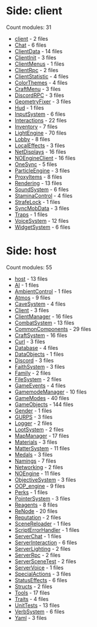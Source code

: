 # Side: client
Count modules: 31
 - [client](client//client.md) - 2 files
 - [Chat](client//Chat.md) - 6 files
 - [ClientData](client//ClientData.md) - 14 files
 - [ClientInit](client//ClientInit.md) - 3 files
 - [ClientMenus](client//ClientMenus.md) - 1 files
 - [ClientRpc](client//ClientRpc.md) - 2 files
 - [ClientStatistic](client//ClientStatistic.md) - 4 files
 - [ColorThemes](client//ColorThemes.md) - 4 files
 - [CraftMenu](client//CraftMenu.md) - 3 files
 - [DiscordRPC](client//DiscordRPC.md) - 3 files
 - [GeometryFixer](client//GeometryFixer.md) - 3 files
 - [Hud](client//Hud.md) - 1 files
 - [InputSystem](client//InputSystem.md) - 6 files
 - [Interactions](client//Interactions.md) - 22 files
 - [Inventory](client//Inventory.md) - 7 files
 - [LightEngine](client//LightEngine.md) - 70 files
 - [Lobby](client//Lobby.md) - 8 files
 - [LocalEffects](client//LocalEffects.md) - 3 files
 - [NetDisplays](client//NetDisplays.md) - 16 files
 - [NOEngineClient](client//NOEngineClient.md) - 16 files
 - [OneSync](client//OneSync.md) - 5 files
 - [ParticleEngine](client//ParticleEngine.md) - 3 files
 - [ProxyItems](client//ProxyItems.md) - 8 files
 - [Rendering](client//Rendering.md) - 13 files
 - [SoundSystem](client//SoundSystem.md) - 6 files
 - [StaminaControl](client//StaminaControl.md) - 4 files
 - [StrafeLock](client//StrafeLock.md) - 1 files
 - [SyncMobData](client//SyncMobData.md) - 3 files
 - [Traps](client//Traps.md) - 1 files
 - [VoiceSystem](client//VoiceSystem.md) - 12 files
 - [WidgetSystem](client//WidgetSystem.md) - 6 files
# Side: host
Count modules: 55
 - [host](host//host.md) - 13 files
 - [AI](host//AI.md) - 1 files
 - [AmbientControl](host//AmbientControl.md) - 1 files
 - [Atmos](host//Atmos.md) - 9 files
 - [CaveSystem](host//CaveSystem.md) - 4 files
 - [Client](host//Client.md) - 3 files
 - [ClientManager](host//ClientManager.md) - 16 files
 - [CombatSystem](host//CombatSystem.md) - 13 files
 - [CommonComponents](host//CommonComponents.md) - 29 files
 - [CraftSystem](host//CraftSystem.md) - 16 files
 - [Curl](host//Curl.md) - 3 files
 - [Database](host//Database.md) - 4 files
 - [DataObjects](host//DataObjects.md) - 1 files
 - [Discord](host//Discord.md) - 3 files
 - [FaithSystem](host//FaithSystem.md) - 3 files
 - [Family](host//Family.md) - 2 files
 - [FileSystem](host//FileSystem.md) - 2 files
 - [GameEvents](host//GameEvents.md) - 4 files
 - [GamemodeManager](host//GamemodeManager.md) - 10 files
 - [GameModes](host//GameModes.md) - 40 files
 - [GameObjects](host//GameObjects.md) - 144 files
 - [Gender](host//Gender.md) - 1 files
 - [GURPS](host//GURPS.md) - 3 files
 - [Logger](host//Logger.md) - 2 files
 - [LootSystem](host//LootSystem.md) - 2 files
 - [MapManager](host//MapManager.md) - 17 files
 - [Materials](host//Materials.md) - 3 files
 - [MatterSystem](host//MatterSystem.md) - 11 files
 - [Medals](host//Medals.md) - 3 files
 - [Namings](host//Namings.md) - 7 files
 - [Networking](host//Networking.md) - 2 files
 - [NOEngine](host//NOEngine.md) - 11 files
 - [ObjectiveSystem](host//ObjectiveSystem.md) - 3 files
 - [OOP_engine](host//OOP_engine.md) - 9 files
 - [Perks](host//Perks.md) - 1 files
 - [PointerSystem](host//PointerSystem.md) - 3 files
 - [Reagents](host//Reagents.md) - 8 files
 - [ReNode](host//ReNode.md) - 20 files
 - [Reputation](host//Reputation.md) - 2 files
 - [SceneReloader](host//SceneReloader.md) - 1 files
 - [ScriptErrorHandler](host//ScriptErrorHandler.md) - 1 files
 - [ServerChat](host//ServerChat.md) - 1 files
 - [ServerInteraction](host//ServerInteraction.md) - 6 files
 - [ServerLighting](host//ServerLighting.md) - 2 files
 - [ServerRpc](host//ServerRpc.md) - 2 files
 - [ServerSceneTest](host//ServerSceneTest.md) - 2 files
 - [ServerVoice](host//ServerVoice.md) - 1 files
 - [SpecialActions](host//SpecialActions.md) - 3 files
 - [StatusEffects](host//StatusEffects.md) - 6 files
 - [Structs](host//Structs.md) - 2 files
 - [Tools](host//Tools.md) - 17 files
 - [Traits](host//Traits.md) - 4 files
 - [UnitTests](host//UnitTests.md) - 13 files
 - [VerbSystem](host//VerbSystem.md) - 6 files
 - [Yaml](host//Yaml.md) - 3 files
